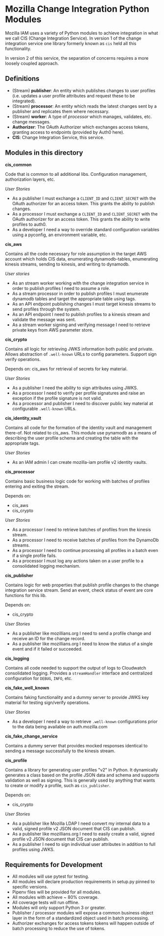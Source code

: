 # Mozilla Change Integration Python Modules

Mozilla IAM uses a variety of Python modules to achieve integration in what we call CIS (Change Integration Service).  In version 1 of the change integration service one library formerly known as `cis` held all this functionality.

In version 2 of this service, the separation of concerns requires a more loosely coupled approach.

## Definitions

- (Stream) **publisher**: An entity which publishes changes to user profiles (i.e. updates a user profile attributes and request these to be integrated).
- (Stream) **processor**: An entity which reads the latest changes sent by a publisher and replicates them where necessary.
- (Stream) **worker**: A type of *processor* which manages, validates, etc. change messages.
- **Authorizer**: The OAuth Authorizer which exchanges access tokens, granting access to endpoints (provided by Auth0 here).
- **CIS**: Change Integration Service, this service.

## Modules in this directory

**cis_common**

Code that is common to all additional libs.  Configuration management, authorization layers, etc.

_User Stories_

- As a publisher I must exchange a `CLIENT_ID` and `CLIENT_SECRET` with the OAuth authorizer for an access token.  This grants the ability to publish changes.
- As a processor I must exchange a `CLIENT_ID` and `CLIENT_SECRET` with the OAuth authorizer for an access token.  This grants the ability to write profiles to auth0.
- As a developer I need a way to override standard configuration variables using a pyconfig, an environment variable, etc.

**cis_aws**

Contains all the code necessary for role assumption in the target AWS account which holds CIS data, enumerating dynamodb-tables, enumerating kinesis streams, sending to kinesis, and writing to dynamodb.

_User stories_

- As an stream worker working with the change integration service in order to publish profiles I need to assume a role.
- As a stream processor in order to publish profiles I must enumerate dynamodb tables and target the appropriate table using tags.
- As an API endpoint publishing changes I must target kinesis streams to send profiles through the system.
- As an API endpoint I need to publish profiles to a kinesis stream and validate the message was sent.
- As a stream worker signing and verifying message I need to retrieve private keys from AWS parameter store.

**cis_crypto**

Contains all logic for retrieving JWKS information both public and private.  Allows abstraction of `.well-known` URLs to config parameters.  Support sign verify operations.

Depends on: cis_aws for retrieval of secrets for key material.

_User Stories_

- As a publisher I need the ability to sign attributes using JWKS.
- As a processor I need to verify per profile signatures and raise an exception if the profile signature is not valid.
- As a processor and publisher I need to discover public key material at configurable `.well-known` URLs.

**cis_identity_vault**

Contains all code for the formation of the identity vault and management there-of.  Not related to cis_aws.  This module use pynamodb as a means of describing the user profile schema and creating the table with the appropriate tags.  

_User Stories_

- As an IAM admin I can create mozilla-iam profile v2 identity vaults.

**cis_processor**

Contains basic business logic code for working with batches of profiles entering and exiting the stream.  

Depends on:

* cis_aws
* cis_crypto

_User Stories_

- As a processor I need to retrieve batches of profiles from the kinesis stream.
- As a processor I need to receive batches of profiles from the DynamoDb streams.
- As a processor I need to continue processing all profiles in a batch even if a single profile fails.
- As a processor I must log any actions taken on a user profile to a consolidated logging mechanism.

**cis_publisher**

Contains logic for web properties that publish profile changes to the change integration service stream.  Send an event, check status of event are core functions for this lib.

Depends on:

* cis_crypto

_User Stories_

- As a publisher like mozillians.org I need to send a profile change and receive an ID for the change record.
- As a publisher like mozillians.org I need to know the status of a single event and if it failed or succeeded.

**cis_logging**

Contains all code needed to support the output of logs to Cloudwatch consolidated logging.  Provides a `streamHandler` interface and centralized configuration for `DEBUG`, `INFO`, etc.

**cis_fake_well_known**

Contains faking functionality and a dummy server to provide JWKS key material for testing sign/verify operations.

_User Stories_

- As a developer I need a way to retrieve `.well-known` configurations prior to the data being available on auth.mozilla.com

**cis_fake_change_service**

Contains a dummy server that provides mocked responses identical to sending a message successfully to the kinesis stream.

**cis_profile**

Contains a library for generating user profiles "v2" in Python. It dynamically generates a class based on the profile
JSON data and schema and supports validation as well as signing. This is generally used by anything that wants to create
or modify a profile, such as `cis_publisher`.

Depends on:

* cis_crypto

_User Stories_

- As a publisher like Mozilla LDAP I need convert my internal data to a valid, signed profile v2 JSON document that CIS
  can publish.
- As a publisher like mozillians.org I need to easily create a valid, signed profile v2 JSON document that CIS can
  publish.
- As a publisher I need to sign individual user attributes in addition to full profiles using JWKS.

## Requirements for Development

* All modules will use pytest for testing.
* All modules will declare production requirements in setup.py pinned to specific versions.
* Pipenv files will be provided for all modules.
* All modules with achieve ~ 80% coverage.
* All coverage tests will run offline.
* Modules will only support Python 3 or greater.
* Publisher / processor modules will expose a common business object layer in the form of a standardized object used in batch processing.
* Authorizer exchanges for access tokens tokens will happen outside of batch processing to reduce the use of tokens.
